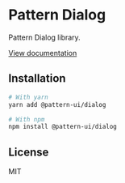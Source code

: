 # Pattern Dialog

Pattern Dialog library.

[View documentation](https://pattern.icu/)

## Installation

```sh
# With yarn
yarn add @pattern-ui/dialog

# With npm
npm install @pattern-ui/dialog
```

## License

MIT

